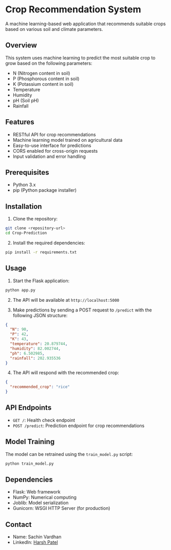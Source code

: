 # Crop Recommendation System

A machine learning-based web application that recommends suitable crops based on various soil and climate parameters.

## Overview

This system uses machine learning to predict the most suitable crop to grow based on the following parameters:

- N (Nitrogen content in soil)
- P (Phosphorous content in soil)
- K (Potassium content in soil)
- Temperature
- Humidity
- pH (Soil pH)
- Rainfall

## Features

- RESTful API for crop recommendations
- Machine learning model trained on agricultural data
- Easy-to-use interface for predictions
- CORS enabled for cross-origin requests
- Input validation and error handling

## Prerequisites

- Python 3.x
- pip (Python package installer)

## Installation

1. Clone the repository:

```bash
git clone <repository-url>
cd Crop-Prediction
```

2. Install the required dependencies:

```bash
pip install -r requirements.txt
```

## Usage

1. Start the Flask application:

```bash
python app.py
```

2. The API will be available at `http://localhost:5000`

3. Make predictions by sending a POST request to `/predict` with the following JSON structure:

```json
{
  "N": 90,
  "P": 42,
  "K": 43,
  "temperature": 20.879744,
  "humidity": 82.002744,
  "ph": 6.502985,
  "rainfall": 202.935536
}
```

4. The API will respond with the recommended crop:

```json
{
  "recommended_crop": "rice"
}
```

## API Endpoints

- `GET /`: Health check endpoint
- `POST /predict`: Prediction endpoint for crop recommendations

## Model Training

The model can be retrained using the `train_model.py` script:

```bash
python train_model.py
```

## Dependencies

- Flask: Web framework
- NumPy: Numerical computing
- Joblib: Model serialization
- Gunicorn: WSGI HTTP Server (for production)

## Contact

- Name: Sachin Vardhan
- LinkedIn: [Harsh Patel](https://www.linkedin.com/in/sachin-vardhan-06/)
